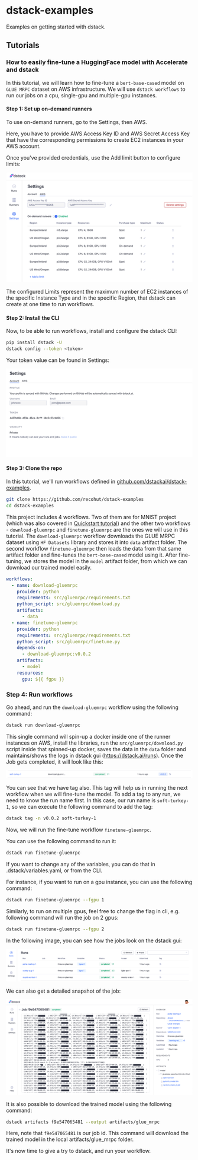 # dstack-examples
Examples on getting started with dstack.

## Tutorials

### How to easily fine-tune a HuggingFace model with Accelerate and dstack

In this tutorial, we will learn how to fine-tune a `bert-base-cased` model on `GLUE MRPC` dataset on AWS infrastructure. We will use `dstack workflows` to run our jobs on a cpu, single-gpu and multiple-gpu instances.

#### Step 1: Set up on-demand runners

To use on-demand runners, go to the Settings, then AWS.

Here, you have to provide AWS Access Key ID and AWS Secret Access Key that have the corresponding permissions to create EC2 instances in your AWS account.

Once you've provided credentials, use the Add limit button to configure limits:

![setup runners](img/set_up_runners.png)

The configured Limits represent the maximum number of EC2 instances of the specific Instance Type and in the specific Region, that dstack can create at one time to run workflows.

#### Step 2: Install the CLI

Now, to be able to run workflows, install and configure the dstack CLI:

```sh
pip install dstack -U
dstack config --token <token>
```

Your token value can be found in Settings:

![get token](img/get_token.png)

#### Step 3: Clone the repo
In this tutorial, we'll run workflows defined in [github.com/dstackai/dstack-examples](https://github.com/recohut/dstack-examples).

```sh
git clone https://github.com/recohut/dstack-examples
cd dstack-examples
```

This project includes 4 workflows. Two of them are for MNIST project (which was also covered in [Quickstart tutorial](https://docs.dstack.ai/quickstart/)) and the other two workflows - `download-gluemrpc` and `finetune-gluemrpc` are the ones we will use in this tutorial. The `download-gluemrpc` workflow downloads the GLUE MRPC dataset using `HF Datasets` library and stores it into `data` artifact folder. The second workflow `finetune-gluemrpc` then loads the data from that same artifact folder and fine-tunes the `bert-base-cased` model using it. After fine-tuning, we stores the model in the `model` artifact folder, from which we can download our trained model easily.

```yaml
workflows:
  - name: download-gluemrpc
    provider: python
    requirements: src/gluemrpc/requirements.txt
    python_script: src/gluemrpc/download.py
    artifacts:
      - data
  - name: finetune-gluemrpc
    provider: python
    requirements: src/gluemrpc/requirements.txt
    python_script: src/gluemrpc/finetune.py
    depends-on:
      - download-gluemrpc:v0.0.2
    artifacts:
      - model
    resources:
      gpu: ${{ fgpu }}
```

### Step 4: Run workflows
Go ahead, and run the `download-gluemrpc` workflow using the following command:

```sh
dstack run download-gluemrpc
```

This single command will spin-up a docker inside one of the runner instances on AWS, install the libraries, run the `src/gluemrpc/download.py` script inside that spinned-up docker, saves the data in the `data` folder and maintains/shows the logs in dstack gui (https://dstack.ai/runs). Once the Job gets completed, it will look like this:

![workflow gluemrpc download](img/workflow_download_gluemrpc.png)

You can see that we have tag also. This tag will help us in running the next workflow when we will fine-tune the model. To add a tag to any run, we need to know the run name first. In this case, our run name is `soft-turkey-1`, so we can execute the following command to add the tag:

```sh
dstack tag -n v0.0.2 soft-turkey-1
```

Now, we will run the fine-tune workflow `finetune-gluemrpc`.

You can use the following command to run it:

```sh
dstack run finetune-gluemrpc
```

If you want to change any of the variables, you can do that in .dstack/variables.yaml, or from the CLI. 

For instance, if you want to run on a gpu instance, you can use the following command:

```sh
dstack run finetune-gluemrpc --fgpu 1
```

Similarly, to run on multiple gpus, feel free to change the flag in cli, e.g. following command will run the job on 2 gpus:

```sh
dstack run finetune-gluemrpc --fgpu 2
```

In the following image, you can see how the jobs look on the dstack gui:

![workflow finetune gluemrpc](img/workflow_finetune_gluemrpc.png)

We can also get a detailed snapshot of the job:

![job snapshot](img/job_snapshot.png)

It is also possible to download the trained model using the following command:

```sh
dstack artifacts f9e547065481 --output artifacts/glue_mrpc
```

Here, note that `f9e547065481` is our job id. This command will download the trained model in the local artifacts/glue_mrpc folder.

It's now time to give a try to dstack, and run your workflow.